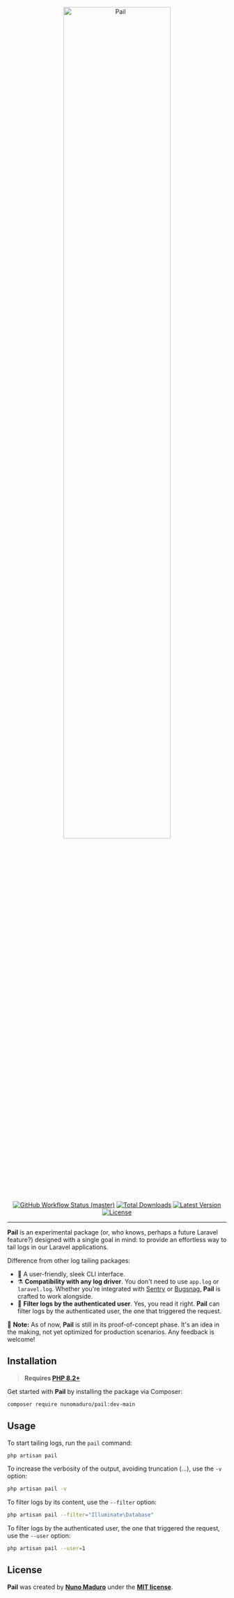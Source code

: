 <p align="center">
    <img src="https://raw.githubusercontent.com/nunomaduro/pail/master/docs/example.jpg" style="width:70%;" alt="Pail">
    <p align="center">
        <a href="https://github.com/nunomaduro/pail/actions"><img alt="GitHub Workflow Status (master)" src="https://github.com/nunomaduro/pail/actions/workflows/tests.yml/badge.svg"></a>
        <a href="https://packagist.org/packages/nunomaduro/pail"><img alt="Total Downloads" src="https://img.shields.io/packagist/dt/nunomaduro/pail"></a>
        <a href="https://packagist.org/packages/nunomaduro/pail"><img alt="Latest Version" src="https://img.shields.io/packagist/v/nunomaduro/pail"></a>
        <a href="https://packagist.org/packages/nunomaduro/pail"><img alt="License" src="https://img.shields.io/packagist/l/nunomaduro/pail"></a>
    </p>
</p>

------

**Pail** is an experimental package (or, who knows, perhaps a future Laravel feature?) designed with a single goal in mind: to provide an effortless way to tail logs in our Laravel applications.

Difference from other log tailing packages:

- 🌌 A user-friendly, sleek CLI interface.
- ⚗️ **Compatibility with any log driver**. You don't need to use `app.log` or `laravel.log`. Whether you're integrated with [Sentry](https://sentry.io) or [Bugsnag](https://bugsnag.com), **Pail** is crafted to work alongside.
- 🔑 **Filter logs by the authenticated user**. Yes, you read it right. **Pail** can filter logs by the authenticated user, the one that triggered the request.

🚧 **Note:** As of now, **Pail** is still in its proof-of-concept phase. It's an idea in the making, not yet optimized for production scenarios. Any feedback is welcome!

## Installation

> **Requires [PHP 8.2+](https://php.net/releases/)**

Get started with **Pail** by installing the package via Composer:

```bash
composer require nunomaduro/pail:dev-main
```

## Usage

To start tailing logs, run the `pail` command:

```bash
php artisan pail
```

To increase the verbosity of the output, avoiding truncation (...), use the `-v` option:

```bash
php artisan pail -v
```

To filter logs by its content, use the `--filter` option:

```bash
php artisan pail --filter="Illuminate\Database"
```

To filter logs by the authenticated user, the one that triggered the request, use the `--user` option:

```bash
php artisan pail --user=1
```

## License

**Pail** was created by **[Nuno Maduro](https://twitter.com/enunomaduro)** under the **[MIT license](https://opensource.org/licenses/MIT)**.
